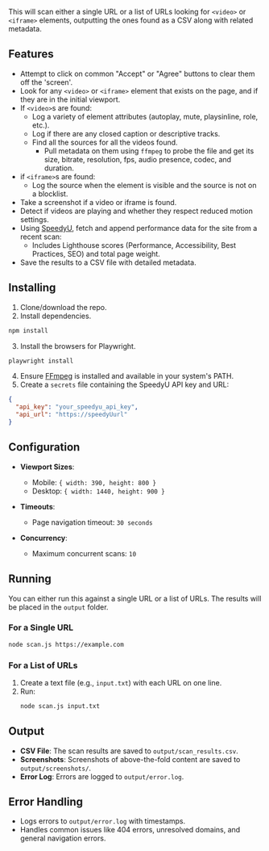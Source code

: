 This will scan either a single URL or a list of URLs looking for `<video>` or `<iframe>` elements, outputting the ones found as a CSV along with related metadata.

## Features
* Attempt to click on common "Accept" or "Agree" buttons to clear them off the 'screen'.
* Look for any `<video>` or `<iframe>` element that exists on the page, and if they are in the initial viewport.
* If `<video>`s are found:
  * Log a variety of element attributes (autoplay, mute, playsinline, role, etc.).
  * Log if there are any closed caption or descriptive tracks.
  * Find all the sources for all the videos found.
    * Pull metadata on them using `ffmpeg` to probe the file and get its size, bitrate, resolution, fps, audio presence, codec, and duration.
* if `<iframe>`s are found:
  * Log the source when the element is visible and the source is not on a blocklist.
* Take a screenshot if a video or iframe is found.
* Detect if videos are playing and whether they respect reduced motion settings.
* Using [SpeedyU](https://speedyu.bravery.co/), fetch and append performance data for the site from a recent scan:
  * Includes Lighthouse scores (Performance, Accessibility, Best Practices, SEO) and total page weight.
* Save the results to a CSV file with detailed metadata.

## Installing
1. Clone/download the repo.
2. Install dependencies.
```bash
npm install
```
3. Install the browsers for Playwright.
```bash
playwright install
```
4. Ensure [FFmpeg](https://ffmpeg.org/) is installed and available in your system's PATH.
5. Create a `secrets` file containing the SpeedyU API key and URL:
  ```json
  {
    "api_key": "your_speedyu_api_key",
    "api_url": "https://speedyUurl"
  }
  ```

## Configuration

- **Viewport Sizes**:
  - Mobile: `{ width: 390, height: 800 }`
  - Desktop: `{ width: 1440, height: 900 }`

- **Timeouts**:
  - Page navigation timeout: `30 seconds`

- **Concurrency**:
  - Maximum concurrent scans: `10`

## Running
You can either run this against a single URL or a list of URLs. The results will be placed in the `output` folder.

### For a Single URL
```bash
node scan.js https://example.com
```

### For a List of URLs
1. Create a text file (e.g., `input.txt`) with each URL on one line.
2. Run:
   ```bash
   node scan.js input.txt
   ```

## Output

- **CSV File**: The scan results are saved to `output/scan_results.csv`.
- **Screenshots**: Screenshots of above-the-fold content are saved to `output/screenshots/`.
- **Error Log**: Errors are logged to `output/error.log`.

## Error Handling

- Logs errors to `output/error.log` with timestamps.
- Handles common issues like 404 errors, unresolved domains, and general navigation errors.

